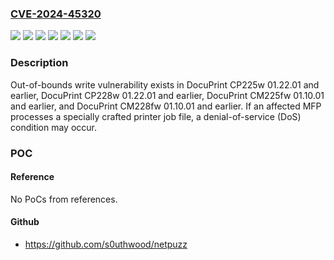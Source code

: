 ### [CVE-2024-45320](https://cve.mitre.org/cgi-bin/cvename.cgi?name=CVE-2024-45320)
![](https://img.shields.io/static/v1?label=Product&message=DocuPrint%20CM225fw&color=blue)
![](https://img.shields.io/static/v1?label=Product&message=DocuPrint%20CM228fw&color=blue)
![](https://img.shields.io/static/v1?label=Product&message=DocuPrint%20CP225w&color=blue)
![](https://img.shields.io/static/v1?label=Product&message=DocuPrint%20CP228w&color=blue)
![](https://img.shields.io/static/v1?label=Version&message=%3D%2001.10.01%20and%20earlier%20&color=brighgreen)
![](https://img.shields.io/static/v1?label=Version&message=%3D%2001.22.01%20and%20earlier%20&color=brighgreen)
![](https://img.shields.io/static/v1?label=Vulnerability&message=Out-of-bounds%20write&color=brighgreen)

### Description

Out-of-bounds write vulnerability exists in DocuPrint CP225w 01.22.01 and earlier, DocuPrint CP228w 01.22.01 and earlier, DocuPrint CM225fw 01.10.01 and earlier, and DocuPrint CM228fw 01.10.01 and earlier. If an affected MFP processes a specially crafted printer job file, a denial-of-service (DoS) condition may occur.

### POC

#### Reference
No PoCs from references.

#### Github
- https://github.com/s0uthwood/netpuzz

